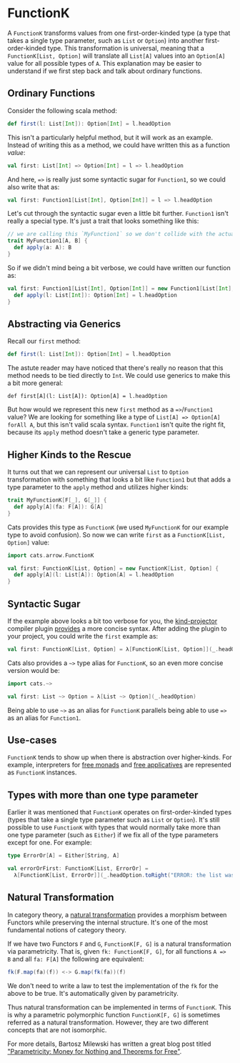 # FunctionK
A `FunctionK` transforms values from one first-order-kinded type (a type that takes a single type
parameter, such as `List` or `Option`) into another first-order-kinded type. This transformation is
universal, meaning that a `FunctionK[List, Option]` will translate all `List[A]` values into an
`Option[A]` value for all possible types of `A`. This explanation may be easier to understand if we
first step back and talk about ordinary functions.

## Ordinary Functions
Consider the following scala method:

```scala mdoc:silent
def first(l: List[Int]): Option[Int] = l.headOption
```

This isn't a particularly helpful method, but it will work as an example. Instead of writing this as a
method, we could have written this as a function _value_:

```scala mdoc:silent
val first: List[Int] => Option[Int] = l => l.headOption
```

And here, `=>` is really just some syntactic sugar for `Function1`, so we could also write that as:

```scala mdoc:silent:reset
val first: Function1[List[Int], Option[Int]] = l => l.headOption
````

Let's cut through the syntactic sugar even a little bit further. `Function1` isn't really a special type.
It's just a trait that looks something like this:

```scala mdoc:silent
// we are calling this `MyFunction1` so we don't collide with the actual `Function1`
trait MyFunction1[A, B] {
  def apply(a: A): B
}
```

So if we didn't mind being a bit verbose, we could have written our function as:

```scala mdoc:silent:reset
val first: Function1[List[Int], Option[Int]] = new Function1[List[Int], Option[Int]] {
  def apply(l: List[Int]): Option[Int] = l.headOption
}
```

## Abstracting via Generics

Recall our `first` method:

```scala mdoc:silent:reset
def first(l: List[Int]): Option[Int] = l.headOption
```

The astute reader may have noticed that there's really no reason that this method needs to be tied directly to `Int`. We could use generics to make this a bit more general:

```
def first[A](l: List[A]): Option[A] = l.headOption
```

But how would we represent this new `first` method as a `=>`/`Function1` value? We are looking for something like a type of `List[A] => Option[A] forAll A`, but this isn't valid scala syntax. `Function1` isn't quite the right fit, because its `apply` method doesn't take a generic type parameter.

## Higher Kinds to the Rescue

It turns out that we can represent our universal `List` to `Option` transformation with something that looks a bit like `Function1` but
that adds a type parameter to the `apply` method and utilizes higher kinds:

```scala mdoc:silent:reset
trait MyFunctionK[F[_], G[_]] {
  def apply[A](fa: F[A]): G[A]
}
```

Cats provides this type as `FunctionK` (we used `MyFunctionK` for our example type to avoid confusion). So now we can write `first` as a `FunctionK[List, Option]` value:

```scala mdoc:silent
import cats.arrow.FunctionK

val first: FunctionK[List, Option] = new FunctionK[List, Option] {
  def apply[A](l: List[A]): Option[A] = l.headOption
}
```

## Syntactic Sugar

If the example above looks a bit too verbose for you, the [kind-projector](https://github.com/typelevel/kind-projector)
compiler plugin [provides](https://github.com/typelevel/kind-projector#polymorphic-lambda-values) a more concise syntax.
After adding the plugin to your project, you could write the `first` example as:

```scala mdoc:silent:nest
val first: FunctionK[List, Option] = λ[FunctionK[List, Option]](_.headOption)
```

Cats also provides a `~>` type alias for `FunctionK`, so an even more concise version would be:

```scala mdoc:silent:nest
import cats.~>

val first: List ~> Option = λ[List ~> Option](_.headOption)
```

Being able to use `~>` as an alias for `FunctionK` parallels being able to use `=>` as an alias for `Function1`.

## Use-cases

`FunctionK` tends to show up when there is abstraction over higher-kinds. For example, interpreters for [free monads](freemonad.md) and [free applicatives](freeapplicative.md) are represented as `FunctionK` instances.

## Types with more than one type parameter

Earlier it was mentioned that `FunctionK` operates on first-order-kinded types (types that take a single type parameter such as `List` or `Option`). It's still possible to use `FunctionK` with types that would normally take more than one type parameter (such as `Either`) if we fix all of the type parameters except for one. For example:

```scala mdoc:silent
type ErrorOr[A] = Either[String, A]

val errorOrFirst: FunctionK[List, ErrorOr] =
  λ[FunctionK[List, ErrorOr]](_.headOption.toRight("ERROR: the list was empty!"))
```

## Natural Transformation

In category theory, a [natural transformation](https://ncatlab.org/nlab/show/natural+transformation) provides a morphism between Functors while preserving the internal structure. It's one of the most fundamental notions of category theory.

If we have two Functors `F` and `G`, `FunctionK[F, G]` is a natural transformation via parametricity. That is, given `fk: FunctionK[F, G]`, for all functions `A => B` and all `fa: F[A]` the following are equivalent:
```Scala
fk(F.map(fa)(f)) <-> G.map(fk(fa))(f)
```

We don't need to write a law to test the implementation of the `fk` for the above to be true. It's automatically given by parametricity.

Thus natural transformation can be implemented in terms of `FunctionK`. This is why a parametric polymorphic function `FunctionK[F, G]` is sometimes referred as a natural transformation. However, they are two different concepts that are not isomorphic. 

For more details, Bartosz Milewski has written a great blog post titled
["Parametricity: Money for Nothing and Theorems for Free"](https://bartoszmilewski.com/2014/09/22/parametricity-money-for-nothing-and-theorems-for-free/).
 
